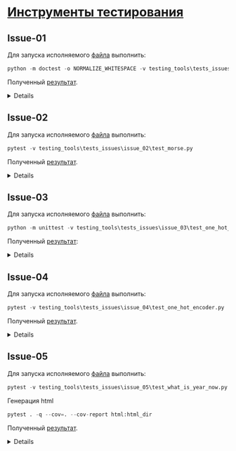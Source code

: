 # [Инструменты тестирования](https://github.com/siauPatrick/mai-python/blob/master/03-instrumenty-testirovaniya-v-python/issues.md)

## Issue-01

Для запуска исполняемого [файла](tests_issues\issue_01\morse.py) выполнить:

```python
python -m doctest -o NORMALIZE_WHITESPACE -v testing_tools\tests_issues\issue_01\morse.py
```

Полученный [результат](tests_issues\issue_01\result.txt).

<details>

```python
Trying:
    encode('SOS')
Expecting:
    '... --- ...'
ok
Trying:
    encode('SOS!')
Expecting:
    Traceback (most recent call last):
    ...
    KeyError: '!'
ok
2 items had no tests:
    morse
    morse.decode
1 items passed all tests:
   2 tests in morse.encode
2 tests in 3 items.
2 passed and 0 failed.
Test passed.
```

</details>

## Issue-02

Для запуска исполняемого [файла](tests_issues\issue_02\test_morse.py) выполнить:

```python
pytest -v testing_tools\tests_issues\issue_02\test_morse.py
```

Полученный [результат](tests_issues\issue_02\result.txt).

<details>

```python
============================= test session starts =============================
platform win32 -- Python 3.11.2, pytest-7.4.2, pluggy-1.3.0 -- D:\AAA\tasks\aaa-python\venv\Scripts\python.exe
cachedir: .pytest_cache
rootdir: D:\AAA\tasks\aaa-python
collecting ... collected 4 items

testing_tools/tests_issues/issue-02/test_morse.py::test_decode[... --- ...-SOS] PASSED [ 25%]
testing_tools/tests_issues/issue-02/test_morse.py::test_decode[... - --- .-. -.-- -....- - .- .-.. .-STORY-TALE] PASSED [ 50%]
testing_tools/tests_issues/issue-02/test_morse.py::test_decode[.--. .. --.. --.. .- -..-. ... ..- ... .... ..-PIZZA/SUSHI] PASSED [ 75%]
testing_tools/tests_issues/issue-02/test_morse.py::test_decode[-. . -..- - -.--. .---- ----- -.--.--NEXT(10)] PASSED [100%]

============================== 4 passed in 0.02s ==============================

```

</details>

## Issue-03

Для запуска исполняемого [файла](tests_issues\issue_03\test_one_hot_encoder.py) выполнить:

```python
python -m unittest -v testing_tools\tests_issues\issue_03\test_one_hot_encoder.py
```

Полученный [результат](tests_issues\issue_03\result.txt):

<details>

```python
test_cities (testing_tools.tests_issues.issue-03.test_one_hot_encoder.TestFitTransform.test_cities) ... ok
test_empty (testing_tools.tests_issues.issue-03.test_one_hot_encoder.TestFitTransform.test_empty) ... ok
test_non_inclusion_empty_input (testing_tools.tests_issues.issue-03.test_one_hot_encoder.TestFitTransform.test_non_inclusion_empty_input) ... ok
test_non_inclusion_multiple (testing_tools.tests_issues.issue-03.test_one_hot_encoder.TestFitTransform.test_non_inclusion_multiple) ... ok
test_uniqueness (testing_tools.tests_issues.issue-03.test_one_hot_encoder.TestFitTransform.test_uniqueness) ... ok

----------------------------------------------------------------------
Ran 5 tests in 0.003s

OK
```

</details>

## Issue-04

Для запуска исполняемого [файла](tests_issues\issue_04\test_one_hot_encoder.py) выполнить:

```python
pytest -v testing_tools\tests_issues\issue_04\test_one_hot_encoder.py
```

Полученный [результат](tests_issues\issue_04\result.txt).

<details>

```python
============================= test session starts =============================
platform win32 -- Python 3.11.2, pytest-7.4.2, pluggy-1.3.0 -- D:\AAA\tasks\aaa-python\venv\Scripts\python.exe
cachedir: .pytest_cache
rootdir: D:\AAA\tasks\aaa-python
collecting ... collected 6 items

testing_tools/tests_issues/issue-04/test_one_hot_encoder.py::test_single_argument PASSED [ 16%]
testing_tools/tests_issues/issue-04/test_one_hot_encoder.py::test_multiple_arguments PASSED [ 33%]
testing_tools/tests_issues/issue-04/test_one_hot_encoder.py::test_repeated_arguments PASSED [ 50%]
testing_tools/tests_issues/issue-04/test_one_hot_encoder.py::test_no_arguments PASSED [ 66%]
testing_tools/tests_issues/issue-04/test_one_hot_encoder.py::test_empty_string_argument PASSED [ 83%]
testing_tools/tests_issues/issue-04/test_one_hot_encoder.py::test_numerical_argument PASSED [100%]

============================== 6 passed in 0.02s ==============================

```

</details>

## Issue-05

Для запуска исполняемого [файла](tests_issues\issue_05\test_what_is_year_now.py) выполнить:

```python
pytest -v testing_tools\tests_issues\issue_05\test_what_is_year_now.py
```

Генерация html

```python
pytest . -q --cov=. --cov-report html:html_dir
```

Полученный [результат](tests_issues\issue_05\result.txt).

<details>

```python
============================= test session starts =============================
platform win32 -- Python 3.11.2, pytest-7.4.2, pluggy-1.3.0
rootdir: D:\AAA\tasks\aaa-python\testing_tools\tests_issues\issue-05
plugins: cov-4.1.0
collected 3 items

test_what_is_year_now.py ...                                             [100%]

============================== 3 passed in 0.08s ==============================
```

![html](tests_issues\issue_05\cov.png)

</details>
